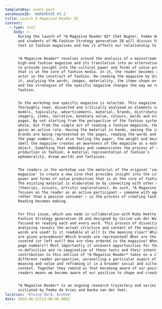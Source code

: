 ```yaml
---
templateKey: event-post
warehouseID: 'WAREHOUSE #3.2'
title: Launch A Magazine Reader 02
content:
  - type: text
    body: >-
      During the launch of *A Magazine Reader 02* Chet Bugter, Femke de Vries
      and students of MA Fashion Strategy generation 28 will discuss the use of
      text in fashion magazines and how it affects our relationship to fashion.


      *A Magazine Reader* revolves around the analysis of a mainstream and
      high-end fashion magazine and its translation into an alternative new zine
      to provide insight into the cultural power and forms of value production
      that is at the core of fashion media. In it, the reader becomes an active
      actor in the construct of fashion. Re-reading the magazine by dissecting
      it, analysing the words, images, materiality, the items shown on the pages
      and the strategies of the specific magazine changes the way we read
      fashion.


      In the workshop one specific magazine is selected. This magazine is
      thoroughly read, dissected and critically analysed on elements such as
      models, topicality, advertisements, material, brands, distribution,
      imagery, items, narrative, monetary value, colours, words and order of
      pages. By not starting from the perspective of the fashion system as a
      whole, but from the simple act of reading a fashion magazine, the reader
      gains an active role. Having the material in hands, seeing the images, how
      brands are being represented on the pages, reading the words and tracing
      the page numbers, but also feeling the paper, the weight and being able to
      smell the magazine creates an awareness of the magazine as a material
      object. Something that embodies and communicates the process of value
      production in fashion. A material representation of fashion’s
      ephemerality, dream worlds and fantasies.


      The readers in the workshop use the material of the original ‘source
      magazine’ to create a new zine that provides insight into the cultural
      power and forms of value production that is at the core of fashion media.
      The existing material is elaborated on by connecting with other material
      (theories, visuals, artistic explorations). As such, *A Magazine Reader*
      focuses on the reader as an active participant – someone with agency
      rather than a passive consumer – in the process of creating fashion.
      Reading becomes making.


      For this issue, which was made in collaboration with Ruby Hoette and MA
      Fashion Strategy generation 28 and designed by Corine van der Wal, we have
      focused on reading each and every word. This process of dissecting and
      analysing reveals the actual structure and content of the magazine. (Which
      words are used? Is it readable at all? Is the meaning clear? Which values
      are given precedence? Which brands are represented? What are the topics
      covered (or left out)? How are they ordered in the magazine? Where are the
      page numbers?) Most importantly it uncovers opportunities for the
      re-definition and re-imagination of these texts and their intentions. Each
      contribution to this edition of *A Magazine Reader* takes on a slightly
      different reader perspective, unravelling a particular aspect of embedded
      meaning and value and reframing it in a broader social and cultural
      context. Together they remind us that becoming aware of our position as
      readers means we become aware of our position to shape and create fashion.


      *A Magazine Reader* is an ongoing research trajectory and series of zines
      initiated by Femke de Vries and Hanka van der Voet.
location: 'Kleine Oord, Arnhem'
date: 2019-06-22T12:00:00.000Z
---
```

